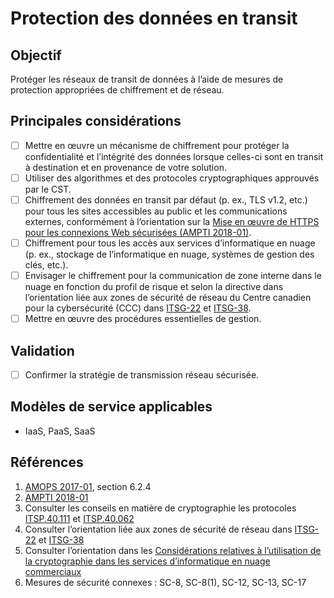# Protection des données en transit

## Objectif

Protéger les réseaux de transit de données à l’aide de mesures de protection appropriées de chiffrement et de réseau.

## Principales considérations

* [ ] Mettre en œuvre un mécanisme de chiffrement pour protéger la confidentialité et l’intégrité des données lorsque celles-ci sont en transit à destination et en provenance de votre solution.
* [ ] Utiliser des algorithmes et des protocoles cryptographiques approuvés par le CST.
* [ ] Chiffrement des données en transit par défaut (p. ex., TLS v1.2, etc.) pour tous les sites accessibles au public et les communications externes, conformément à l’orientation sur la [Mise en œuvre de HTTPS pour les connexions Web sécurisées (AMPTI 2018-01)](https://www.canada.ca/fr/gouvernement/systeme/gouvernement-numerique/technologiques-modernes-nouveaux/avis-mise-oeuvre-politique/mise-oeuvre-https-connexions-web-securisees-ampti.html).
* [ ] Chiffrement pour tous les accès aux services d’informatique en nuage (p. ex., stockage de l’informatique en nuage, systèmes de gestion des clés, etc.).
* [ ] Envisager le chiffrement pour la communication de zone interne dans le nuage en fonction du profil de risque et selon la directive dans l’orientation liée aux zones de sécurité de réseau du Centre canadien pour la cybersécurité (CCC) dans [ITSG-22](https://cyber.gc.ca/fr/orientation/exigences-de-base-en-matiere-de-securite-pour-les-zones-de-securite-de-reseau-au-sein) et [ITSG-38](https://cyber.gc.ca/fr/orientation/considerations-de-conception-relatives-au-positionnement-des-services-dans-les-zones).
* [ ] Mettre en œuvre des procédures essentielles de gestion.

## Validation

* [ ] Confirmer la stratégie de transmission réseau sécurisée.

## Modèles de service applicables

* IaaS, PaaS, SaaS

## Références

1. [AMOPS 2017-01](https://www.canada.ca/fr/gouvernement/systeme/gouvernement-numerique/innovations-gouvernementales-numeriques/services-informatique-nuage/orientation-utilisation-securisee-services-commerciaux-informatique-nuage-amops.html), section 6.2.4
2. [AMPTI 2018-01](https://www.canada.ca/fr/gouvernement/systeme/gouvernement-numerique/technologiques-modernes-nouveaux/avis-mise-oeuvre-politique/mise-oeuvre-https-connexions-web-securisees-ampti.html)
3. Consulter les conseils en matière de cryptographie les protocoles [ITSP.40.111](https://cyber.gc.ca/fr/orientation/algorithmes-cryptographiques-pour-linformation-non-classifie-protege-et-protege-b) et [ITSP.40.062](https://cyber.gc.ca/fr/orientation/conseils-sur-la-configuration-securisee-des-protocoles-reseau-itsp40062)
4. Consulter l’orientation liée aux zones de sécurité de réseau dans [ITSG-22](https://cyber.gc.ca/fr/orientation/exigences-de-base-en-matiere-de-securite-pour-les-zones-de-securite-de-reseau-au-sein) et [ITSG-38](https://cyber.gc.ca/fr/orientation/considerations-de-conception-relatives-au-positionnement-des-services-dans-les-zones)
5. Consulter l’orientation dans les [Considérations relatives à l’utilisation de la cryptographie dans les services d’informatique en nuage commerciaux](https://www.canada.ca/fr/gouvernement/systeme/gouvernement-numerique/innovations-gouvernementales-numeriques/services-informatique-nuage/consideration-utilisation-crrptographie-services-informatique-nauge.html)
6. Mesures de sécurité connexes : SC-8, SC-8(1), SC-12, SC-13, SC-17
